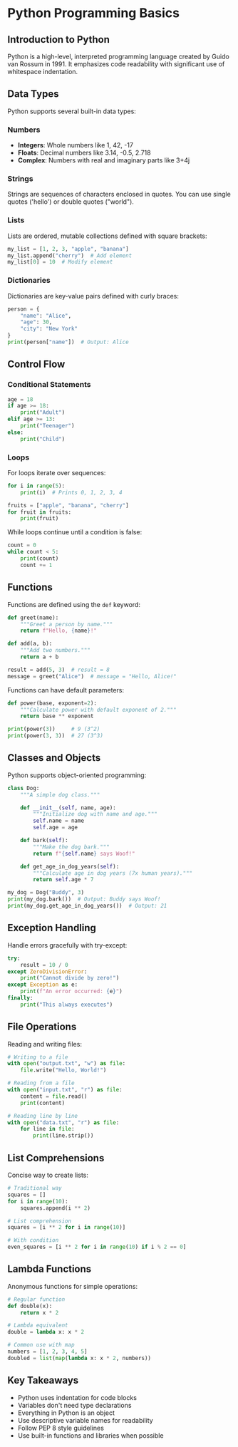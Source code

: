 # Python Programming Basics

## Introduction to Python
Python is a high-level, interpreted programming language created by Guido van Rossum in 1991. It emphasizes code readability with significant use of whitespace indentation.

## Data Types
Python supports several built-in data types:

### Numbers
- **Integers**: Whole numbers like 1, 42, -17
- **Floats**: Decimal numbers like 3.14, -0.5, 2.718
- **Complex**: Numbers with real and imaginary parts like 3+4j

### Strings
Strings are sequences of characters enclosed in quotes. You can use single quotes ('hello') or double quotes ("world").

### Lists
Lists are ordered, mutable collections defined with square brackets:
```python
my_list = [1, 2, 3, "apple", "banana"]
my_list.append("cherry")  # Add element
my_list[0] = 10  # Modify element
```

### Dictionaries
Dictionaries are key-value pairs defined with curly braces:
```python
person = {
    "name": "Alice",
    "age": 30,
    "city": "New York"
}
print(person["name"])  # Output: Alice
```

## Control Flow

### Conditional Statements
```python
age = 18
if age >= 18:
    print("Adult")
elif age >= 13:
    print("Teenager")
else:
    print("Child")
```

### Loops
For loops iterate over sequences:
```python
for i in range(5):
    print(i)  # Prints 0, 1, 2, 3, 4

fruits = ["apple", "banana", "cherry"]
for fruit in fruits:
    print(fruit)
```

While loops continue until a condition is false:
```python
count = 0
while count < 5:
    print(count)
    count += 1
```

## Functions
Functions are defined using the `def` keyword:
```python
def greet(name):
    """Greet a person by name."""
    return f"Hello, {name}!"

def add(a, b):
    """Add two numbers."""
    return a + b

result = add(5, 3)  # result = 8
message = greet("Alice")  # message = "Hello, Alice!"
```

Functions can have default parameters:
```python
def power(base, exponent=2):
    """Calculate power with default exponent of 2."""
    return base ** exponent

print(power(3))     # 9 (3^2)
print(power(3, 3))  # 27 (3^3)
```

## Classes and Objects
Python supports object-oriented programming:
```python
class Dog:
    """A simple dog class."""

    def __init__(self, name, age):
        """Initialize dog with name and age."""
        self.name = name
        self.age = age

    def bark(self):
        """Make the dog bark."""
        return f"{self.name} says Woof!"

    def get_age_in_dog_years(self):
        """Calculate age in dog years (7x human years)."""
        return self.age * 7

my_dog = Dog("Buddy", 3)
print(my_dog.bark())  # Output: Buddy says Woof!
print(my_dog.get_age_in_dog_years())  # Output: 21
```

## Exception Handling
Handle errors gracefully with try-except:
```python
try:
    result = 10 / 0
except ZeroDivisionError:
    print("Cannot divide by zero!")
except Exception as e:
    print(f"An error occurred: {e}")
finally:
    print("This always executes")
```

## File Operations
Reading and writing files:
```python
# Writing to a file
with open("output.txt", "w") as file:
    file.write("Hello, World!")

# Reading from a file
with open("input.txt", "r") as file:
    content = file.read()
    print(content)

# Reading line by line
with open("data.txt", "r") as file:
    for line in file:
        print(line.strip())
```

## List Comprehensions
Concise way to create lists:
```python
# Traditional way
squares = []
for i in range(10):
    squares.append(i ** 2)

# List comprehension
squares = [i ** 2 for i in range(10)]

# With condition
even_squares = [i ** 2 for i in range(10) if i % 2 == 0]
```

## Lambda Functions
Anonymous functions for simple operations:
```python
# Regular function
def double(x):
    return x * 2

# Lambda equivalent
double = lambda x: x * 2

# Common use with map
numbers = [1, 2, 3, 4, 5]
doubled = list(map(lambda x: x * 2, numbers))
```

## Key Takeaways
- Python uses indentation for code blocks
- Variables don't need type declarations
- Everything in Python is an object
- Use descriptive variable names for readability
- Follow PEP 8 style guidelines
- Use built-in functions and libraries when possible
